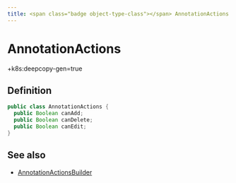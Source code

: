 ```yaml
---
title: <span class="badge object-type-class"></span> AnnotationActions
---
```

# <span class="badge object-type-class"></span> AnnotationActions

+k8s:deepcopy-gen=true

## Definition

```java
public class AnnotationActions {
  public Boolean canAdd;
  public Boolean canDelete;
  public Boolean canEdit;
}
```
## See also

 * <span class="badge builder"></span> [AnnotationActionsBuilder](./builder-AnnotationActionsBuilder.md)
